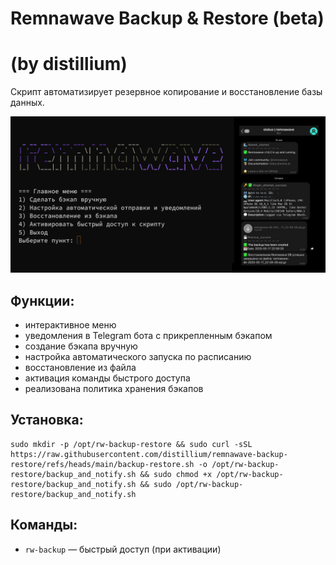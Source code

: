 # Remnawave Backup & Restore (beta)
#       (by distillium)
Скрипт автоматизирует резервное копирование и восстановление базы данных.

![screenshot](screenshot.png)

## Функции:
- интерактивное меню
- уведомления в Telegram бота с прикрепленным бэкапом
- создание бэкапа вручную
- настройка автоматического запуска по расписанию
- восстановление из файла
- активация команды быстрого доступа
- реализована политика хранения бэкапов

## Установка:
```
sudo mkdir -p /opt/rw-backup-restore && sudo curl -sSL https://raw.githubusercontent.com/distillium/remnawave-backup-restore/refs/heads/main/backup-restore.sh -o /opt/rw-backup-restore/backup_and_notify.sh && sudo chmod +x /opt/rw-backup-restore/backup_and_notify.sh && sudo /opt/rw-backup-restore/backup_and_notify.sh
```
## Команды:
- `rw-backup` — быстрый доступ (при активации)
